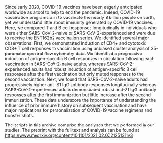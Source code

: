 Since early 2020, COVID-19 vaccines have been eagerly anticipated worldwide as a tool to help to end the pandemic. Indeed, COVID-19 vaccination programs aim to vaccinate the nearly 8 billion people on earth, yet we understand little about immunity generated by COVID-19 vaccines. Here, we compared T and B cell responses longitudinally in individuals who were either SARS-CoV-2-naive or SARS-CoV-2-experienced and were due to receive the BNT162b2 vaccination series. We identified several major observations. First, we demonstrated induction of CD4+ and cytotoxic CD8+ T cell responses to vaccination using unbiased cluster analysis of 35-parameter spectral flow cytometry data. We identified a progressive induction of antigen-specific B cell responses in circulation following each vaccination in SARS-CoV-2-naive adults, whereas SARS-CoV-2-experienced adults had robust induction of antigen-specific B cell responses after the first vaccination but only muted responses to the second vaccination. Next, we found that SARS-CoV-2-naive adults had progressively higher anti-S1 IgG antibody responses longitudinally whereas SARS-CoV-2-experienced adults demonstrated robust anti-S1 IgG antibody responses after the first immunization but little increase after the second immunization. These data underscore the importance of understanding the influence of prior immune history on subsequent vaccination and have major implications for personalization of COVID-19 vaccine regimens and booster shots. 


 The scripts in this archive comprise the analyses that we performed in our studies. The preprint with the full text and analysis can be found at https://www.medrxiv.org/content/10.1101/2021.02.07.21251311v3
 
 
